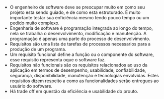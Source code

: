 <ul type="">
  <li>
  O engenheiro de software deve se preocupar muito em como seu projeto esta sendo guiado, e de como esta estruturado. É muito importante testar sua enficiência mesmo tendo pouco tempo ou um pedido muito complexo.
  </li>
  <li>
Engenharia de software é programação integrada ao longo do tempo, nela se trabalha o desenvolvimento, modificação e manutenção. A programação é apenas uma parte do processo de desenvolvimento. 
</li>
<li>
Requisitos são uma lista de tarefas de processos necessarios para a produção de um programa.
</li>
<li>
Um requisito funcional define a função ou o componente do software, esse requisito representa oque o software faz.
</li>
<li>
Requisitos não funcionais são os requisitos relacionados ao uso da aplicação em termos de desempenho, usabilidade, confiabilidade, segurança, disponibilidade, manutenção e tecnologias envolvidas. Estes requisitos dizem respeito a como as funcionalidades serão entregues ao usuário do software.
</li>
<li>
Há trade off em questão da eficiência e usabilidade do prouto.
</li>
</ul>
